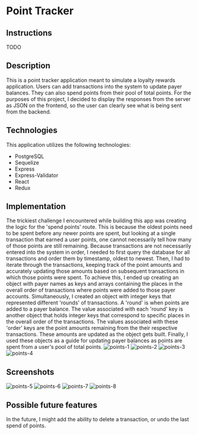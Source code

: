 # Point Tracker
## Instructions
TODO
## Description
This is a point tracker application meant to simulate a loyalty rewards application. Users can add transactions into the system to update payer balances. They can also spend points from their pool of total points. For the purposes of this project, I decided to display the responses from the server as JSON on the frontend, so the user can clearly see what is being sent from the backend.
## Technologies
This application utilizes the following technologies:
- PostgreSQL
- Sequelize
- Express
- Express-Validator
- React
- Redux
## Implementation
The trickiest challenge I encountered while building this app was creating the logic for the 'spend points' route. This is because the oldest points need to be spent before any newer points are spent, but looking at a single transaction that earned a user points, one cannot necessarily tell how many of those points are still remaining. Because transactions are not necessarily entered into the system in order, I needed to first query the database for all transactions and order them by timestamp, oldest to newest. Then, I had to iterate through the transactions, keeping track of the point amounts and accurately updating those amounts based on subsequent transactions in which those points were spent. To achieve this, I ended up creating an object with payer names as keys and arrays containing the places in the overall order of transactions where points were added to those payer accounts. Simultaneously, I created an object with integer keys that represented different 'rounds' of transactions. A 'round' is when points are added to a payer balance. The value associated with each 'round' key is another object that holds integer keys that correspond to specific places in the overall order of the transactions. The values associated with these 'order' keys are the point amounts remaining from the their respective transactions. These amounts are updated as the object gets built. Finally, I used these objects as a guide for updating payer balances as points are spent from a user's pool of total points.
![points-1](https://user-images.githubusercontent.com/88861592/170299313-9a94962a-e539-43b4-80f1-16fddcd8c421.PNG)
![points-2](https://user-images.githubusercontent.com/88861592/170299416-0284625b-5e6b-4ecf-8efe-51500bdce1cf.PNG)
![points-3](https://user-images.githubusercontent.com/88861592/170299489-1045f40e-724c-4acc-9c58-bf46a1f4df20.PNG)
![points-4](https://user-images.githubusercontent.com/88861592/170299560-8684709d-61f2-4fe2-b8d5-452e813217e0.PNG)
## Screenshots
![points-5](https://user-images.githubusercontent.com/88861592/170304193-2bead6b7-1927-4406-981b-ec551e9d6697.PNG)
![points-6](https://user-images.githubusercontent.com/88861592/170304255-afcaad45-f716-4acc-b464-fb0e1ea2d82e.PNG)
![points-7](https://user-images.githubusercontent.com/88861592/170304328-2971c65e-9d9b-4884-a0be-e7a57ce3e973.PNG)
![points-8](https://user-images.githubusercontent.com/88861592/170304405-35ca9066-fbde-4a40-bdec-f4e9a71adc5d.PNG)
## Possible future features
In the future, I might add the ability to delete a transaction, or undo the last spend of points.
